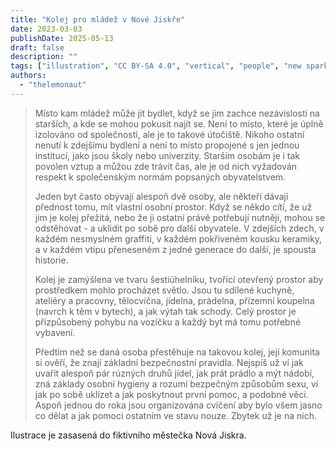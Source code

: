 ```yaml
---
title: "Kolej pro mládež v Nové Jiskře"
date: 2023-03-03
publishDate: 2025-05-13
draft: false
description: ""
tags: ["illustration", "CC BY-SA 4.0", "vertical", "people", "new spark"]
authors:
  - "thelemonaut"
---
```


> Místo kam mládež může jít bydlet, když se jim zachce nezávislosti na starších, a kde se mohou pokusit najít se. Není to místo, které je úplně izolováno od společnosti, ale je to takové útočiště. Nikoho ostatní nenutí k zdejšímu bydlení a není to místo propojené s jen jednou institucí, jako jsou školy nebo univerzity. Starším osobám je i tak povolen vztup a můžou zde trávit čas, ale je od nich vyžadován respekt k společenským normám popsaných obyvatelstvem.
> 
> Jeden byt často obývají alespoň dvě osoby, ale někteří dávají přednost tomu, mít vlastní osobní prostor. Když se někdo cítí, že už jim je kolej přežitá, nebo že ji ostatní právě potřebují nutněji, mohou se odstěhovat - a uklidit po sobě pro další obyvatele. V zdejších zdech, v každém nesmyslném graffiti, v každém pokřiveném kousku keramiky, a v každém vtipu přeneseném z jedné generace do další, je spousta historie.
> 
> Kolej je zamýšlena ve tvaru šestiúhelníku, tvořící otevřený prostor aby prostředkem mohlo procházet světlo. Jsou tu sdílené kuchyně, ateliéry a pracovny, tělocvična, jídelna, prádelna, přízemní koupelna (navrch k těm v bytech), a jak výtah tak schody. Celý prostor je přizpůsobený pohybu na vozíčku a každý byt má tomu potřebné vybavení.
> 
> Předtím než se daná osoba přestěhuje na takovou kolej, její komunita si ověří, že znají základní bezpečnostní pravidla. Nejspíš už ví jak uvařit alespoň pár rúzných druhů jídel, jak prát prádlo a mýt nádobí, zná základy osobní hygieny a rozumí bezpečným způsobům sexu, ví jak po sobě uklízet a jak poskytnout první pomoc, a podobné věci. Aspoň jednou do roka jsou organizována cvičení aby bylo všem jasno co dělat a jak pomoci ostatním ve stavu nouze. Zbytek už je na nich.

Ilustrace je zasasená do fiktivního městečka Nová Jiskra.